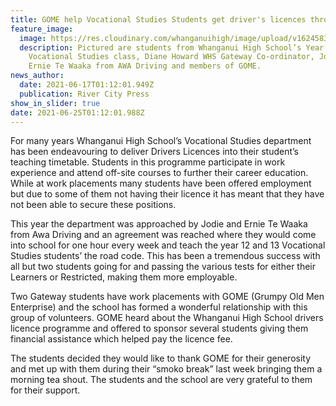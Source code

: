 ```yaml
---
title: GOME help Vocational Studies Students get driver's licences through school
feature_image:
  image: https://res.cloudinary.com/whanganuihigh/image/upload/v1624583572/News/Vocational_Studies_Students._RCP_17.6.21.jpg
  description: Pictured are students from Whanganui High School’s Year 12
    Vocational Studies class, Diane Howard WHS Gateway Co-ordinator, Jodie and
    Ernie Te Waaka from AWA Driving and members of GOME.
news_author:
  date: 2021-06-17T01:12:01.949Z
  publication: River City Press
show_in_slider: true
date: 2021-06-25T01:12:01.988Z
---
```

For many years Whanganui High School’s Vocational Studies department has been endeavouring to deliver Drivers Licences into their student’s teaching timetable. Students in this programme participate in work experience and attend off-site courses to further their career education. While at work placements many students have been offered employment but due to some of them not having their licence it has meant that they have not been able to secure these positions.

This year the department was approached by Jodie and Ernie Te Waaka from Awa Driving and an agreement was reached where they would come into school for one hour every week and teach the year 12 and 13 Vocational Studies students’ the road code. This has been a tremendous success with all but two students going for and passing the various tests for either their Learners or Restricted, making them more employable.

Two Gateway students have work placements with GOME (Grumpy Old Men Enterprise) and the school has formed a wonderful relationship with this group of volunteers. GOME heard about the Whanganui High School drivers licence programme and offered to sponsor several students giving them financial assistance which helped pay the licence fee. 

The students decided they would like to thank GOME for their generosity and met up with them during their “smoko break” last week bringing them a morning tea shout. The students and the school are very grateful to them for their support.